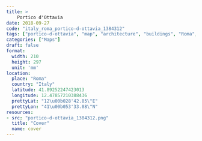 ```yaml
---
title: > 
    Portico d'Ottavia
date: 2018-09-27
code: "italy_roma_portico-d-ottavia_1384312"
tags: ["portico-d-ottavia", "map", "architecture", "buildings", "Roma", "Italy"]
categories: ["Maps"]
draft: false
format:
  width: 210
  height: 297
  unit: 'mm'
location:
  place: "Roma"
  country: "Italy"
  latitude: 41.89252247423013
  longitude: 12.47857210388436
  prettyLat: "12\u00b028'42.85\"E"
  prettyLon: "41\u00b053'33.08\"N"
resources:
- src: "portico-d-ottavia_1384312.png"
  title: "Cover"
  name: cover
---
```

